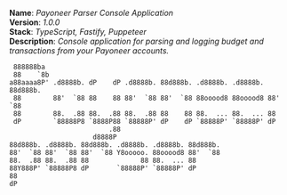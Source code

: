 **Name**: *Payoneer Parser Console Application* <br/>
**Version**: *1.0.0* <br/>
**Stack**: *TypeScript, Fastify, Puppeteer* <br/>
**Description**: *Console application for parsing and logging budget and transactions from your Payoneer accounts.* <br/>

     888888ba                                                                               
     88    `8b                                                                              
    a88aaaa8P' .d8888b. dP    dP .d8888b. 88d888b. .d8888b. .d8888b. 88d888b.               
     88        88'  `88 88    88 88'  `88 88'  `88 88ooood8 88ooood8 88'  `88               
     88        88.  .88 88.  .88 88.  .88 88    88 88.  ... 88.  ... 88                     
     dP        `88888P8 `8888P88 `88888P' dP    dP `88888P' `88888P' dP                     
                             .88                                                            
                         d8888P                                                             
    88d888b. .d8888b. 88d888b. .d8888b. .d8888b. 88d888b.                                   
    88'  `88 88'  `88 88'  `88 Y8ooooo. 88ooood8 88'  `88                                   
    88.  .88 88.  .88 88             88 88.  ... 88                                         
    88Y888P' `88888P8 dP       `88888P' `88888P' dP                                         
    88                                                      
    dP                                                      

